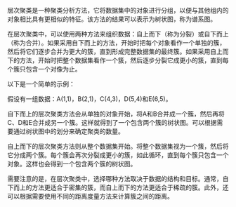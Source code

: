 层次聚类是一种聚类分析方法，它将数据集中的对象进行分组，以便与其他组内的对象相比具有更相似的特征。该方法的结果可以表示为树状图，称为谱系图。

在层次聚类中，可以使用两种方法来组织数据：自上而下（称为分裂）或自下而上（称为合并）。如果采用自下而上的方法，开始时把每个对象看作一个单独的簇，然后将它们逐步合并为更大的簇，直到形成完整数据集的最终簇。如果采用自上而下的方法，开始时把整个数据集看作一个簇，然后逐步分裂它成更小的簇，直到每个簇只包含一个对像为止。

以下是一个简单的示例：

假设有一组数据：A(1,1)，B(2,1)，C(4,3)，D(5,4)和E(6,5)。

自下而上的层次聚类方法会从单独的对象开始，将A和B合并成一个簇，然后再将C、D和E合并成另一个簇。这样就得到了一个包含两个簇的树状图。可以根据需要通过树状图中的划分来确定聚类的数量。

自上而下的层次聚类方法则从整个数据集开始。将整个数据集视为一个簇，然后将它分成两个簇。每个簇会再次分裂成更小的簇，如此循环，直到每个簇只包含一个对象。这样也会得到一个包含两个簇的树状图。

需要注意的是，在层次聚类中，选择哪种方法取决于数据的结构和目标。通常，自下而上的方法更适合于密集的簇，而自上而下的方法更适合于稀疏的簇。此外，还可以根据需要使用不同的距离度量方法来计算簇之间的距离。